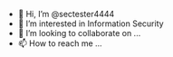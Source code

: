 - 👋 Hi, I’m @sectester4444
- 👀 I’m interested in Information Security
- 💞️ I’m looking to collaborate on ...
- 📫 How to reach me ...

<!---
sectester4444/sectester4444 is a ✨ special ✨ repository because its `README.md` (this file) appears on your GitHub profile.
You can click the Preview link to take a look at your changes.
--->
